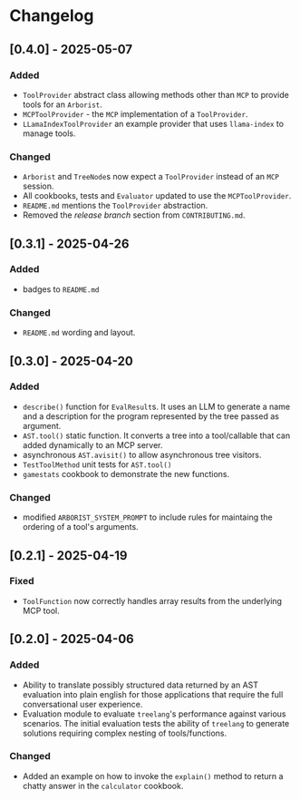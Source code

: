 # Changelog

## [0.4.0] - 2025-05-07

### Added
- `ToolProvider` abstract class allowing methods other than `MCP` to provide tools for an `Arborist`.
- `MCPToolProvider` - the `MCP` implementation of a `ToolProvider`.
- `LLamaIndexToolProvider` an example provider that uses `llama-index` to manage tools.

### Changed
- `Arborist` and `TreeNode`s now expect a `ToolProvider` instead of an `MCP` session.
- All cookbooks, tests and `Evaluator` updated to use the `MCPToolProvider`.
- `README.md` mentions the `ToolProvider` abstraction.
- Removed the *release branch* section from `CONTRIBUTING.md`.

## [0.3.1] - 2025-04-26

### Added
- badges to `README.md`

### Changed
- `README.md` wording and layout.

## [0.3.0] - 2025-04-20

### Added
- `describe()` function for `EvalResult`s. It uses an LLM to generate a name and a description for the program represented by the tree passed as argument.
- `AST.tool()` static function. It converts a tree into a tool/callable that can added dynamically to an MCP server.
- asynchronous `AST.avisit()` to allow asynchronous tree visitors. 
- `TestToolMethod` unit tests for `AST.tool()`
- `gamestats` cookbook to demonstrate the new functions. 

### Changed
- modified `ARBORIST_SYSTEM_PROMPT` to include rules for maintaing the ordering of a tool's arguments.

## [0.2.1] - 2025-04-19

### Fixed
- `ToolFunction` now correctly handles array results from the underlying MCP tool.

## [0.2.0] - 2025-04-06

### Added
- Ability to translate possibly structured data returned by an AST evaluation into plain english for those applications that require the full conversational user experience.
- Evaluation module to evaluate `treelang`'s performance against various scenarios. The initial evaluation tests the ability of `treelang` to generate solutions requiring complex nesting of tools/functions.

### Changed
- Added an example on how to invoke the `explain()` method to return a chatty answer in the `calculator` cookbook. 